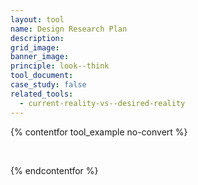 ```yaml
---
layout: tool
name: Design Research Plan
description:
grid_image:
banner_image:
principle: look--think
tool_document:
case_study: false
related_tools:
  - current-reality-vs--desired-reality
---
```


{% contentfor tool_example no-convert %}
  <div class="editable">
    <p>&nbsp;</p>
  </div>
{% endcontentfor %}